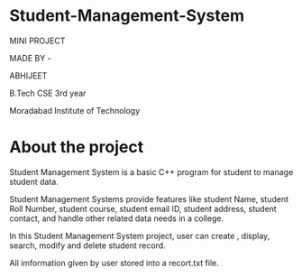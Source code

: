 # Student-Management-System

MINI PROJECT

MADE BY -

ABHIJEET

B.Tech CSE 3rd year

Moradabad Institute of Technology

# About the project

Student Management System is a basic C++ program for student to manage student data.

Student Management Systems provide features like student Name, student Roll Number, student course, student email ID, student address, student contact, and handle other related data needs in a college.

In this Student Management System project, user can create , display, search, modify and delete student record.

All imformation given by user stored into a recort.txt file.

